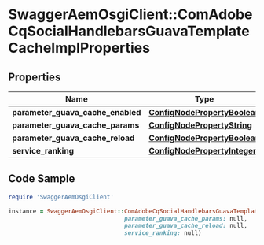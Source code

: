# SwaggerAemOsgiClient::ComAdobeCqSocialHandlebarsGuavaTemplateCacheImplProperties

## Properties

Name | Type | Description | Notes
------------ | ------------- | ------------- | -------------
**parameter_guava_cache_enabled** | [**ConfigNodePropertyBoolean**](ConfigNodePropertyBoolean.md) |  | [optional] 
**parameter_guava_cache_params** | [**ConfigNodePropertyString**](ConfigNodePropertyString.md) |  | [optional] 
**parameter_guava_cache_reload** | [**ConfigNodePropertyBoolean**](ConfigNodePropertyBoolean.md) |  | [optional] 
**service_ranking** | [**ConfigNodePropertyInteger**](ConfigNodePropertyInteger.md) |  | [optional] 

## Code Sample

```ruby
require 'SwaggerAemOsgiClient'

instance = SwaggerAemOsgiClient::ComAdobeCqSocialHandlebarsGuavaTemplateCacheImplProperties.new(parameter_guava_cache_enabled: null,
                                 parameter_guava_cache_params: null,
                                 parameter_guava_cache_reload: null,
                                 service_ranking: null)
```


